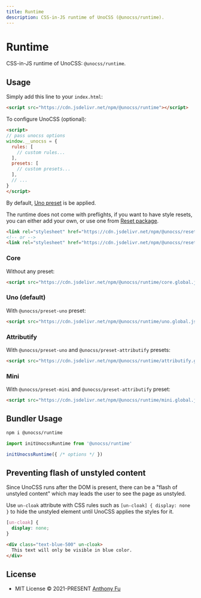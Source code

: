 ```yaml
---
title: Runtime
description: CSS-in-JS runtime of UnoCSS (@unocss/runtime).
---
```


# Runtime

CSS-in-JS runtime of UnoCSS: `@unocss/runtime`.

## Usage

Simply add this line to your `index.html`:

```html
<script src="https://cdn.jsdelivr.net/npm/@unocss/runtime"></script>
```

To configure UnoCSS (optional):

```html
<script>
// pass unocss options
window.__unocss = {
  rules: [
    // custom rules...
  ],
  presets: [
    // custom presets...
  ],
  // ...
}
</script>
```

By default, [Uno preset](/guide/preset/uno) is be applied.

The runtime does not come with preflights, if you want to have style resets, you can either add your own, or use one from [Reset package](/guide/advanced/css-reset).

```html
<link rel="stylesheet" href="https://cdn.jsdelivr.net/npm/@unocss/reset/normalize.min.css">
<!-- or -->
<link rel="stylesheet" href="https://cdn.jsdelivr.net/npm/@unocss/reset/tailwind.min.css">
```
### Core

Without any preset:

```html
<script src="https://cdn.jsdelivr.net/npm/@unocss/runtime/core.global.js"></script>
```

### Uno (default)

With `@unocss/preset-uno` preset:

```html
<script src="https://cdn.jsdelivr.net/npm/@unocss/runtime/uno.global.js"></script>
```

### Attributify

With `@unocss/preset-uno` and `@unocss/preset-attributify` presets:

```html
<script src="https://cdn.jsdelivr.net/npm/@unocss/runtime/attributify.global.js"></script>
```

### Mini

With `@unocss/preset-mini` and `@unocss/preset-attributify` preset:

```html
<script src="https://cdn.jsdelivr.net/npm/@unocss/runtime/mini.global.js"></script>
```

## Bundler Usage

```bash
npm i @unocss/runtime
```

```ts
import initUnocssRuntime from '@unocss/runtime'

initUnocssRuntime({ /* options */ })
```

## Preventing flash of unstyled content

Since UnoCSS runs after the DOM is present, there can be a "flash of unstyled content" which may leads the user to see the page as unstyled.

Use `un-cloak` attribute with CSS rules such as `[un-cloak] { display: none }` to hide the unstyled element until UnoCSS applies the styles for it.

```css
[un-cloak] {
  display: none;
}
```

```html
<div class="text-blue-500" un-cloak>
  This text will only be visible in blue color.
</div>
```

## License

- MIT License &copy; 2021-PRESENT [Anthony Fu](https://github.com/antfu)
